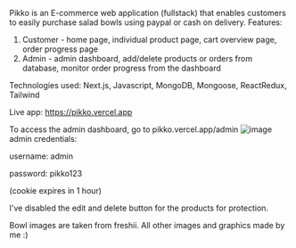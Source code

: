 Pikko is an E-commerce web application (fullstack) that enables customers to easily purchase salad bowls using paypal or cash on delivery.
Features:
1. Customer - home page, individual product page, cart overview page, order progress page
2. Admin - admin dashboard, add/delete products or orders from database, monitor order progress from the dashboard

Technologies used:
Next.js, Javascript, MongoDB, Mongoose, ReactRedux, Tailwind

Live app:
https://pikko.vercel.app

To access the admin dashboard, go to pikko.vercel.app/admin
![image](https://user-images.githubusercontent.com/66431048/219229446-4544a712-f5a7-4188-80f0-eaa60afa795b.png)
admin credentials:

username: admin

password: pikko123

(cookie expires in 1 hour)

I've disabled the edit and delete button for the products for protection.

Bowl images are taken from freshii. All other images and graphics made by me :)
